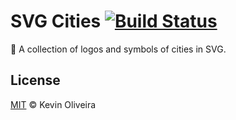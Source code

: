 # SVG Cities [![Build Status](https://travis-ci.org/kvnol/svg-cities.svg?branch=master)](https://travis-ci.org/kvnol/svg-cities)
:city_sunrise: A collection of logos and symbols of cities in SVG.

## License
[MIT](/LICENSE) &copy; Kevin Oliveira
